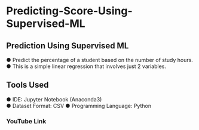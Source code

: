 # Predicting-Score-Using-Supervised-ML

## Prediction Using Supervised ML
  ● Predict the percentage of a student based on the number of study hours. 
  ● This is a simple linear regression that involves just 2 variables.

## Tools Used
  ● IDE: Jupyter Notebook (Anaconda3)   
  ● Dataset Format: CSV 
  ● Programming Language: Python
  
### YouTube Link   
